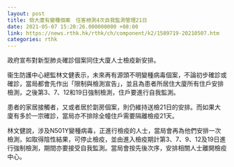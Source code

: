 ```yaml
---
layout: post
title: 倘大廈有變種個案　住客檢測4次自我監測管理21日
date: 2021-05-07 15:20:26.000000000 +08:00
link: https://news.rthk.hk/rthk/ch/component/k2/1589719-20210507.htm
categories: rthk
---
```


政府宣布對新型肺炎確診個案同住大廈人士檢疫新安排。

衞生防護中心總監林文健表示，未來再有源頭不明變種病毒個案，不論初步確診或確診，當局都會先作出「限制與檢測宣告」，並且為患者所居住大廈所有住戶安排檢測，之後第3、7、12和19日強制檢測，住戶要進行自我監測。

患者的家居接觸者，又或者居於劏房個案，則仍維持送檢21日的安排。而如果大廈有多於一宗確診，當局亦不排除全幢住戶需要隔離檢疫21天。

林文健說，涉及N501Y變種病毒，正進行檢疫的人士，當局會再為他們安排一次檢測，如取得陰性結果，可停止檢疫，並由進入檢疫期計第3、7、9、12及19日進行強制檢測，期間亦要接受自我監測。當局會按先後次序，安排相關人士離開檢疫中心。
